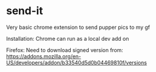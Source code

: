 # send-it
Very basic chrome extension to send pupper pics to my gf


Installation:
Chrome can run as a local dev add on

Firefox:
Need to download signed version from:
https://addons.mozilla.org/en-US/developers/addon/b33540d5d0b04469810f/versions
